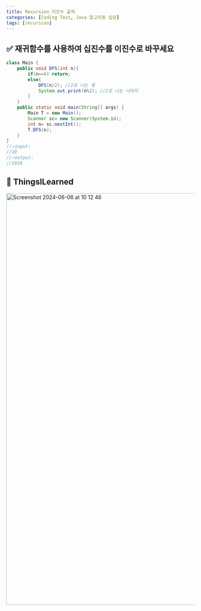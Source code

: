 ```yaml
---
title: Recursion_이진수 출력
categories: [Coding Test, Java 알고리즘 입문]
tags: [recursion]
---
```


## ✅ 재귀함수를 사용하여 십진수를 이진수로 바꾸세요

```java
class Main {
    public void DFS(int n){
        if(n==0) return;
        else{
            DFS(n/2); //2로 나눈 몫
            System.out.print(n%2); //2로 나눈 나머지
        }
    }
    public static void main(String[] args) {
        Main T = new Main();
        Scanner sc= new Scanner(System.in);
        int n= sc.nextInt();
        T.DFS(n);
    }
}
//⭐️input:
//10
//⭐️output:
//1010
```

## 🔵 ThingsILearned

<img width="1098" alt="Screenshot 2024-06-06 at 10 12 46" src="https://github.com/soheeparklee/sc_FrontBackTryout/assets/97790983/11b9bb3b-2bbc-4c1e-8aa6-0b992f5ffe4f">

